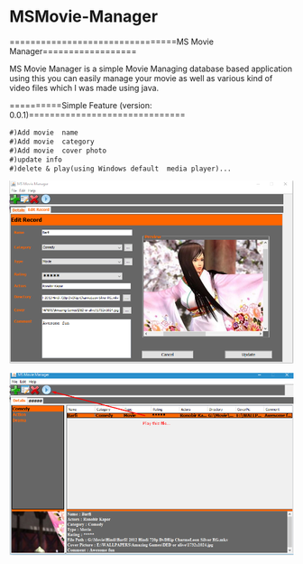# MSMovie-Manager
================================MS Movie Manager==================

MS Movie Manager is a simple Movie Managing database based application using this you can easily manage your movie as well as various kind of video files which I was made using java.

==========Simple Feature (version: 0.0.1)==============================

	#)Add movie  name 
	#)Add movie  category 
	#)Add movie  cover photo 
	#)update info
	#)delete & play(using Windows default  media player)...

![marufsharia/MSMovie-Manager](https://raw.githubusercontent.com/marufsharia/MSMovie-Manager/master/Screenshot01.png)
 
 
![marufsharia/MSMovie-Manager](https://raw.githubusercontent.com/marufsharia/MSMovie-Manager/master/Screenshot02.png)



